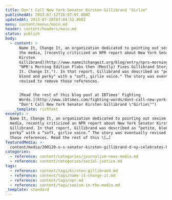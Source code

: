 ```yaml
---
title: Don't Call New York Senator Kirsten Gillibrand "Girlie"
publishedAt: 2013-07-12T18:57:07.000Z
updatedAt: 2013-07-20T07:04:52.000Z
menu: content/menus/main.md
header: content/headers/main.md
status: publish
body:
  - content: >
      Name It, Change It, an organization dedicated to pointing out sexism in
      the media, [recently criticized an NPR report about New York Senator
      Kirsten
      Gillibrand](http://www.nameitchangeit.org/blog/entry/nprs-morning-edition-flubs-then-mostly-fixes-gillibrand-story
      "NPR's Morning Edition Flubs then (Mostly) Fixes Gillibrand Story | Name
      It. Change It."). In that report, Gillibrand was described as "petite,
      blond and perky" with a "soft, girlie voice." The story was eventually
      revised to remove those references.


      [Read the rest of this blog post at IBTimes' Fighting
      Words.](http://www.ibtimes.com/fighting-words/dont-call-new-york-senator-kirsten-gillibrand-girlie-1344321
      "Don't Call New York Senator Kirsten Gillibrand \"Girlie\"")
    _template: richText
excerpt: >
  Name It, Change It, an organization dedicated to pointing out sexism in the
  media, recently criticized an NPR report about New York Senator Kirsten
  Gillibrand. In that report, Gillibrand was described as “petite, blond and
  perky” with a “soft, girlie voice.” The story was eventually revised to remove
  those references. Read the rest of this \[…]
featuredMedia: >-
  content/media/200120-u-s-senator-kirsten-gillibrand-d-ny-celebrates-her-re-election-victory.md
categories:
  - reference: content/categories/journalism-news-media.md
  - reference: content/categories/social-justice.md
tags:
  - reference: content/tags/kirsten-gillibrand.md
  - reference: content/tags/name-it-change-it.md
  - reference: content/tags/npr.md
  - reference: content/tags/sexism-in-the-media.md
_template: standard
---
```



